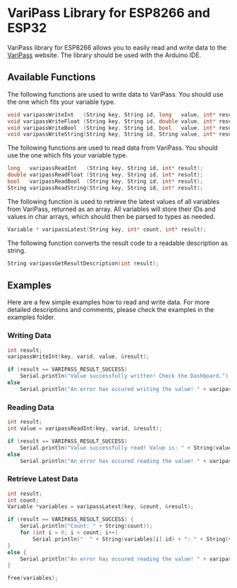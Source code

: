 # VariPass Library for ESP8266 and ESP32
VariPass library for ESP8266 allows you to easily read and write data to the [VariPass](https://varipass.org) website. The library should be used with the Arduino IDE.

## Available Functions
The following functions are used to write data to VariPass. You should use the one which fits your variable type.
```cpp
void varipassWriteInt   (String key, String id, long   value, int* result);
void varipassWriteFloat (String key, String id, double value, int* result, char decimals);
void varipassWriteBool  (String key, String id, bool   value, int* result);
void varipassWriteString(String key, String id, String value, int* result);
```

The following functions are used to read data from VariPass. You should use the one which fits your variable type.
```cpp
long   varipassReadInt   (String key, String id, int* result);
double varipassReadFloat (String key, String id, int* result);
bool   varipassReadBool  (String key, String id, int* result);
String varipassReadString(String key, String id, int* result);
```

The following function is used to retrieve the latest values of all variables from VariPass, returned as an array. All variables will store their IDs and values in char arrays, which should then be parsed to types as needed.
```cpp
Variable * varipassLatest(String key, int* count, int* result);
```

The following function converts the result code to a readable description as string.
```cpp
String varipassGetResultDescription(int result);
```

## Examples
Here are a few simple examples how to read and write data. For more detailed descriptions and comments, please check the examples in the examples folder.

### Writing Data
```cpp
int result;
varipassWriteInt(key, varid, value, &result);

if (result == VARIPASS_RESULT_SUCCESS)
    Serial.println("Value successfully written! Check the Dashboard.");
else
    Serial.println("An error has occured writing the value! " + varipassGetResultDescription(result));
```

### Reading Data
```cpp
int result;
int value = varipassReadInt(key, varid, &result);

if (result == VARIPASS_RESULT_SUCCESS)
    Serial.println("Value successfully read! Value is: " + String(value));
else
    Serial.println("An error has occured reading the value! " + varipassGetResultDescription(result));
```

### Retrieve Latest Data
```cpp
int result;
int count;
Variable *variables = varipassLatest(key, &count, &result);

if (result == VARIPASS_RESULT_SUCCESS) {
    Serial.println("Count: " + String(count));
    for (int i = 0; i < count; i++)
        Serial.println("  " + String(variables[i].id) + ": " + String(variables[i].value));
}
else {
    Serial.println("An error has occured reading the value! " + varipassGetResultDescription(result));
}

free(variables);
```